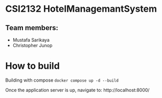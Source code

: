 # CSI2132 HotelManagemantSystem 

## Team members:

- Mustafa Sarikaya
- Christopher Junop

# How to build

Building with compose
`docker compose up -d --build`

Once the application server is up, navigate to: http://localhost:8000/
